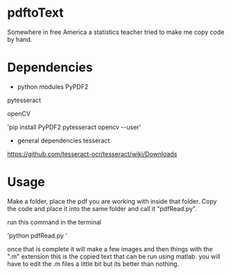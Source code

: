 # pdftoText
Somewhere in free America a statistics teacher tried to make me copy code by hand.
# Dependencies
* python modules
PyPDF2

pytesseract

openCV

'pip install PyPDF2 pytesseract opencv --user'

* general dependencies
tesseract

https://github.com/tesseract-ocr/tesseract/wiki/Downloads

# Usage
Make a folder, place the pdf you are working with inside that folder. Copy the code and place it into the same folder and call it "pdfRead.py".

run this command in the terminal
 
'python pdfRead.py <name of pdf>'

once that is complete it will make a few images and then things with the ".m" extension this is the copied text that can be run using matlab. you will have to edit the .m files a little bit but its better than nothing.
